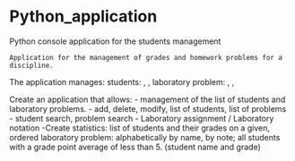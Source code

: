# Python_application
Python console application for the students management

    Application for the management of grades and homework problems for a discipline.

The application manages:
      students: <studentID>, <name>, <group>
   laboratory problem: <laboratory number_problem number>, <description>, <deadline>

Create an application that allows:
    - management of the list of students and laboratory problems.
    - add, delete, modify, list of students, list of problems
    - student search, problem search
    - Laboratory assignment / Laboratory notation
    -Create statistics: list of students and their grades on a given, ordered laboratory problem: alphabetically by name,
   by note; all students with a grade point average of less than 5. (student name and grade)
